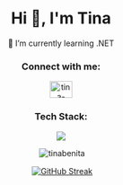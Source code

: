 <h1 align="center">Hi 👋, I'm Tina</h1>
<p align="center">🌱 I’m currently learning .NET</p>

<h3 align="center">Connect with me:</h3>
<p align="center">
<a href="https://linkedin.com/in/tina-benita-rego" target="blank"><img align="center" src="https://raw.githubusercontent.com/rahuldkjain/github-profile-readme-generator/master/src/images/icons/Social/linked-in-alt.svg" alt="tina-benita-rego" height="30" width="40" /></a>
</p>

<h3 align="center">Tech Stack:</h3>
<p align="center">
  <a href="https://skillicons.dev">
    <img src="https://skillicons.dev/icons?i=cs,dotnet,js,html,css,angular,postgres,mysql,selenium,git,postman,java,c,py,gitlab,visualstudio,vscode,ubuntu,windows&perline=5&theme=dark" />
  </a>
</p>

<p align="center">&nbsp;<img src="https://github-readme-stats.vercel.app/api/top-langs?username=tinabenita&show_icons=true&locale=en&layout=compact&theme=midnight-purple" alt="tinabenita" /></p> 

<p align="center">&nbsp;<a href="https://git.io/streak-stats"><img align="center" src="https://github-readme-streak-stats.herokuapp.com?user=tinabenita&theme=midnight-purple" alt="GitHub Streak" /></a></p>
